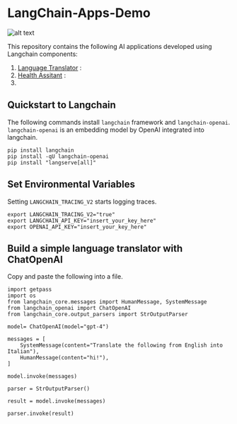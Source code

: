 # LangChain-Apps-Demo   
![alt text](https://encrypted-tbn0.gstatic.com/images?q=tbn:ANd9GcTtCcKxc1zpF_tiC83xEnHC07fS_LqqknIJ-g&s)

This repository contains the following AI applications developed using Langchain components:

1. [Language Translator](https://github.com/Mike-kwaku/LangChain-Apps-Demo/tree/main/LanguageTranslator)    :
2. [Health Assitant]()   :
3. 

## Quickstart to Langchain 

The following commands install `langchain` framework and `langchain-openai`. `langchain-openai` is an embedding model by OpenAI integrated into langchain. 

```
pip install langchain
pip install -qU langchain-openai
pip install "langserve[all]"
```

## Set Environmental Variables 

Setting `LANGCHAIN_TRACING_V2` starts logging traces.

```
export LANGCHAIN_TRACING_V2="true"
export LANGCHAIN_API_KEY="insert_your_key_here"
export OPENAI_API_KEY="insert_your_key_here"
```

## Build a simple language translator with ChatOpenAI   

Copy and paste the following into a file.    

```
import getpass
import os
from langchain_core.messages import HumanMessage, SystemMessage
from langchain_openai import ChatOpenAI
from langchain_core.output_parsers import StrOutputParser

model= ChatOpenAI(model="gpt-4")

messages = [
    SystemMessage(content="Translate the following from English into Italian"),
    HumanMessage(content="hi!"),
]

model.invoke(messages)

parser = StrOutputParser()

result = model.invoke(messages)

parser.invoke(result)
```

